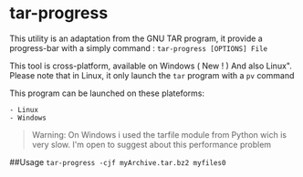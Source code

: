 # tar-progress

This utility is an adaptation from the GNU TAR program, it provide a progress-bar with a simply command : 
`tar-progress [OPTIONS] File`

This tool is cross-platform, available on Windows ( New ! ) And also Linux". Please note that in Linux, it only launch the `tar` program with a `pv` command

This program can be launched on these plateforms:

    - Linux
    - Windows
    
>Warning: On Windows i used the tarfile module from Python wich is very slow. I'm open to suggest about this performance problem

##Usage
`tar-progress -cjf myArchive.tar.bz2 myfiles0`